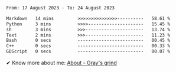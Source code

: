 <!--START_SECTION:waka-->

```txt
From: 17 August 2023 - To: 24 August 2023

Markdown   14 mins         >>>>>>>>>>>>>>>----------   58.61 %
Python     3 mins          >>>>---------------------   15.45 %
sh         3 mins          >>>----------------------   13.74 %
Text       2 mins          >>>----------------------   11.23 %
Bash       0 secs          -------------------------   00.45 %
C++        0 secs          -------------------------   00.33 %
GDScript   0 secs          -------------------------   00.07 %
```

<!--END_SECTION:waka-->

<!-- [![grayxu's github stats](https://github-readme-stats.vercel.app/api?username=grayxu&count_private=true&show_icons=true)](https://github.com/grayxu) -->

✔ Know more about me: [About - Gray's grind](https://www.grayxu.cn/)
